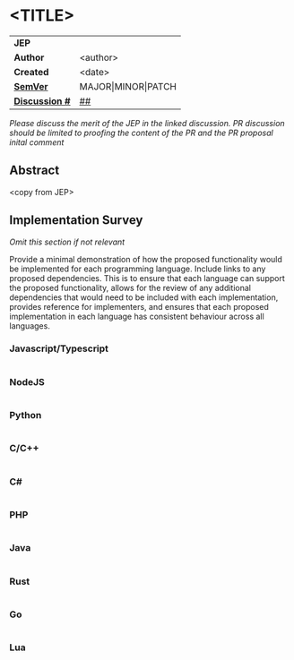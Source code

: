 <!--
Thank you for your interest in contributing to the JMESPath Specification.

Before creating a pull request, please ensure that the feature or change has been fully discussed in a discussion and the discussion has been assigned a JEP tag.

This PR should include a JEP specification file based off TEMPLATE.md, named with the pattern "jep-###-title.md".
Additionally, the PR should include any intended modifications to the GRAMMAR file.

Please complete the required sections below:
-->

# \<TITLE>

|||
|---|---
| **JEP**    | 
| **Author** | \<author>
| **Created**| \<date>
| **[SemVer](https://semver.org/spec/v2.0.0.html#summary)** | MAJOR\|MINOR\|PATCH
| **[Discussion #](https://github.com/jmespath-community/jmespath.jep/discussions)** | [##](https://github.com/jmespath-community/jmespath.jep/discussions/##)

*Please discuss the merit of the JEP in the linked discussion. PR discussion should be limited to proofing the content of the PR and the PR proposal inital comment*

## Abstract

\<copy from JEP>

## Implementation Survey

*Omit this section if not relevant*

Provide a minimal demonstration of how the proposed functionality would be implemented for each programming language.
Include links to any proposed dependencies. This is to ensure that each language can support the proposed functionality, allows for
the review of any additional dependencies that would need to be included with each implementation, provides reference for implementers,
and ensures that each proposed implementation in each language has consistent behaviour across all languages.


### Javascript/Typescript

```typescript
```

### NodeJS

```nodejs
```

### Python

```python3
```

### C/C++

```c++
```

### C#

```c#
```

### PHP

```php
```

### Java

```java
```

### Rust

```rust
```

### Go

```go
```

### Lua

```lua
```
